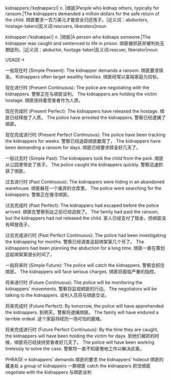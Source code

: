 kidnappers:/ˈkɪdnæpərz/| n. |绑匪|People who kidnap others, typically for ransom.|The kidnappers demanded a million dollars for the safe return of the child. 绑匪要求一百万美元才能安全归还孩子。|近义词：abductors, hostage-takers|反义词:rescuers, liberators|noun


kidnapper:/ˈkɪdnæpər/| n. |绑匪|A person who kidnaps someone.|The kidnapper was caught and sentenced to life in prison. 绑匪被抓获并被判处无期徒刑。|近义词：abductor, hostage-taker|反义词:rescuer, liberator|noun


USAGE->

一般现在时 (Simple Present):
The kidnapper demands a ransom. 绑匪要求赎金。
Kidnappers often target wealthy families. 绑匪经常以富裕家庭为目标。

现在进行时 (Present Continuous):
The police are negotiating with the kidnappers. 警察正在与绑匪谈判。
The kidnappers are holding the victim hostage. 绑匪挟持着受害者作为人质。

现在完成时 (Present Perfect):
The kidnappers have released the hostage. 绑匪已经释放了人质。
The police have arrested the kidnappers. 警察已经逮捕了绑匪。

现在完成进行时 (Present Perfect Continuous):
The police have been tracking the kidnappers for weeks. 警察已经追踪绑匪数周了。
The kidnappers have been demanding a ransom for days. 绑匪已经要求赎金好几天了。

一般过去时 (Simple Past):
The kidnappers took the child from the park. 绑匪从公园里带走了孩子。
The police caught the kidnappers quickly. 警察迅速抓获了绑匪。

过去进行时 (Past Continuous):
The kidnappers were hiding in an abandoned warehouse. 绑匪躲在一个废弃的仓库里。
The police were searching for the kidnappers. 警察正在搜寻绑匪。

过去完成时 (Past Perfect):
The kidnappers had escaped before the police arrived. 绑匪在警察到达之前已经逃脱了。
The family had paid the ransom, but the kidnappers had not released the child. 家人已经支付了赎金，但绑匪没有释放孩子。

过去完成进行时 (Past Perfect Continuous):
The police had been investigating the kidnapping for months. 警察已经调查这起绑架案几个月了。
The kidnappers had been planning the abduction for a long time.  绑匪一直在策划这起绑架案很长时间了。

一般将来时 (Simple Future):
The police will catch the kidnappers. 警察会抓住绑匪。
The kidnappers will face serious charges. 绑匪将面临严重的指控。

将来进行时 (Future Continuous):
The police will be monitoring the kidnappers' movements. 警察将监视绑匪的行动。
The negotiators will be talking to the kidnappers. 谈判人员将与绑匪交谈。

将来完成时 (Future Perfect):
By tomorrow, the police will have apprehended the kidnappers. 到明天，警察将逮捕绑匪。
The family will have endured a terrible ordeal. 这个家庭将经历一场可怕的磨难。

将来完成进行时 (Future Perfect Continuous):
By the time they are caught, the kidnappers will have been holding the victim for days. 到他们被抓的时候，绑匪将已经挟持受害者好几天了。
The police will have been working tirelessly to solve the case. 警察将一直不知疲倦地工作以解决此案。


PHRASE->
kidnappers' demands 绑匪的要求
the kidnappers' hideout 绑匪的藏身处
a group of kidnappers 一群绑匪
catch the kidnappers 抓住绑匪
negotiate with the kidnappers 与绑匪谈判
